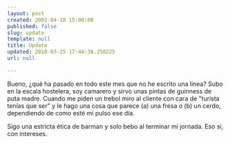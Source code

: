 ```yaml
---
layout: post
created: 2002-04-18 15:00:00
published: false
slug: update
template: null
title: Update
updated: 2010-03-25 17:44:38.250225
url: null

---
```


Bueno, &iquest;qu&eacute; ha pasado en todo este mes que no he escrito una linea?
Subo en la escala hostelera, soy camarero y sirvo unas pintas de guinness de puta madre. Cuando me piden un trebol miro al cliente con cara de "turista ten&iacute;as que ser" y le hago una cosa que parece (a) una fresa o (b) un cerdo, dependiendo de como est&eacute; mi pulso ese d&iacute;a.

Sigo una estricta &eacute;tica de barman y solo bebo al terminar mi jornada. Eso s&iacute;, con intereses.



